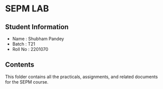 # SEPM LAB

<h2>Student Information</h2>
<ul>
  <li>Name : Shubham Pandey</li>
  <li>Batch : T21</li>
  <li>Roll No : 2201070</li>
</ul>

<h2>Contents</h2>
<p>This folder contains all the practicals, assignments, and related documents for the SEPM course.</p>


